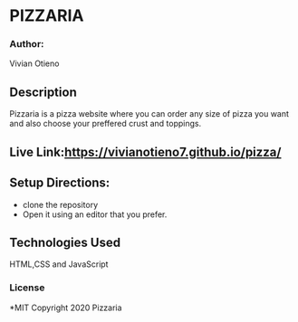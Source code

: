 # PIZZARIA

### Author:
Vivian Otieno

## Description
Pizzaria is a pizza website where you can order any size of pizza you want and also choose your preffered crust and toppings. 

## Live Link:https://vivianotieno7.github.io/pizza/

## Setup Directions:
* clone the repository
* Open it using an editor that you prefer.

## Technologies Used
HTML,CSS and JavaScript

### License
*MIT
Copyright 2020 Pizzaria
